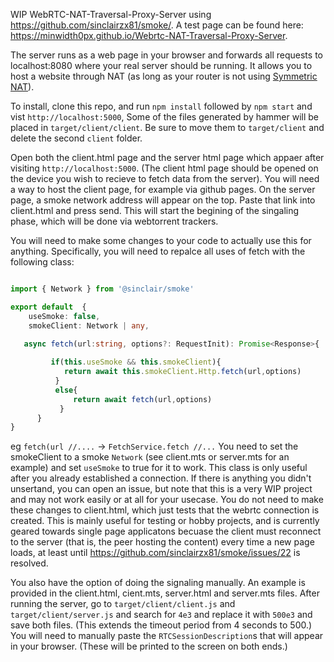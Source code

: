 WIP WebRTC-NAT-Traversal-Proxy-Server using https://github.com/sinclairzx81/smoke/. A test page can be found here: https://minwidth0px.github.io/Webrtc-NAT-Traversal-Proxy-Server.

The server runs as a web page in your browser and forwards all requests to localhost:8080 where your real server should be running. It allows you to host a website through NAT (as long as your router is not using [Symmetric NAT](https://en.wikipedia.org/wiki/Network_address_translation#Symmetric_NAT)).

To install, clone this repo, and run `npm install` followed by `npm start` and vist `http://localhost:5000`, Some of the files generated by hammer will be placed in `target/client/client`. Be sure to move them to `target/client` and delete the second `client` folder. 

Open both the client.html page and the server html page which appaer after visiting `http://localhost:5000`. (The client html page should be opened on the device you wish to recieve to fetch data from the server). You will need a way to host the client page, for example via github pages. On the server page, a smoke network address will appear on the top. Paste that link into client.html and press send. This will start the begining of the singaling phase, which will be done via webtorrent trackers.

You will need to make some changes to your code to actually use this for anything. Specifically, you will need to repalce all uses of fetch with the following class:

```ts

import { Network } from '@sinclair/smoke'

export default  {
    useSmoke: false,
    smokeClient: Network | any,

   async fetch(url:string, options?: RequestInit): Promise<Response>{
        
         if(this.useSmoke && this.smokeClient){
            return await this.smokeClient.Http.fetch(url,options)
          }
          else{
              return await fetch(url,options)
           }
      }
}

```

eg `fetch(url //....` -> `FetchService.fetch //...` You need to set the smokeClient to a smoke `Network` (see client.mts or server.mts for an example) and set `useSmoke` to true for it to work. This class is only useful after you already established a connection. If there is anything you didn't unsertand, you can open an issue, but note that this is a very WIP project and may not work easily or at all for your usecase. You do not need to make these changes to client.html, which just tests that the webrtc connection is created. This is mainly useful for testing or hobby projects, and is currently geared towards single page applicatons becuase the client must reconnect to the server (that is, the peer hosting the content) every time a new page loads, at least until https://github.com/sinclairzx81/smoke/issues/22 is resolved.

You also have the option of doing the signaling manually. An example is provided in the client.html, cient.mts, server.html and server.mts files. After running the server, go to `target/client/client.js` and `target/client/server.js` and search for `4e3` and replace it with `500e3` and save both files. (This extends the timeout period from 4 seconds to 500.) You will need to manually paste the `RTCSessionDescription`s that will appear in your browser. (These will be printed to the screen on both ends.)
